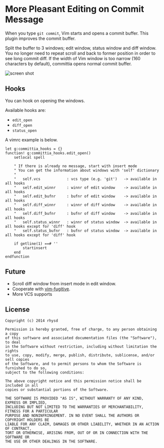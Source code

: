 More Pleasant Editing on Commit Message
=======================================

When you type `git commit`, Vim starts and opens a commit buffer.  This plugin improves
the commit buffer.

Split the buffer to 3 windows; edit window, status window and diff window.  You no longer
need to repeat scroll and back to former position in order to see long commit diff.
If the width of Vim window is too narrow (160 characters by default), committia opens
normal commit buffer.

![screen shot](https://dl.dropboxusercontent.com/u/2753138/screenshot_committia.jpg)

## Hooks

You can hook on opening the windows.

Available hooks are:

- `edit_open`
- `diff_open`
- `status_open`

A vimrc example is below.

```vim
let g:committia_hooks = {}
function! g:committia_hooks.edit_open()
    setlocal spell

    " If there is already no message, start with insert mode
    " You can get the information about windows with 'self' dictionary
    "
    "   self.vcs            : vcs type (e.g. 'git')   -> available in all hooks
    "   self.edit_winnr     : winnr of edit window    -> available in all hooks
    "   self.edit_bufnr     : bufnr of edit window    -> available in all hooks
    "   self.diff_winnr     : winnr of diff window    -> available in all hooks
    "   self.diff_bufnr     : bufnr of diff window    -> available in all hooks
    "   self.status_winnr   : winnr of status window  -> available in all hooks except for 'diff' hook
    "   self.status_bufnr   : bufnr of status window  -> available in all hooks except for 'diff' hook

    if getline(1) ==# ''
        startinsert
    end
endfunction
```

## Future

- Scroll diff window from insert mode in edit window.
- Cooperate with [vim-fugitive](https://github.com/tpope/vim-fugitive).
- More VCS supports

## License

    Copyright (c) 2014 rhysd

    Permission is hereby granted, free of charge, to any person obtaining a copy
    of this software and associated documentation files (the "Software"), to deal
    in the Software without restriction, including without limitation the rights
    to use, copy, modify, merge, publish, distribute, sublicense, and/or sell copies
    of the Software, and to permit persons to whom the Software is furnished to do so,
    subject to the following conditions:

    The above copyright notice and this permission notice shall be included in all
    copies or substantial portions of the Software.

    THE SOFTWARE IS PROVIDED "AS IS", WITHOUT WARRANTY OF ANY KIND, EXPRESS OR IMPLIED,
    INCLUDING BUT NOT LIMITED TO THE WARRANTIES OF MERCHANTABILITY, FITNESS FOR A PARTICULAR
    PURPOSE AND NONINFRINGEMENT. IN NO EVENT SHALL THE AUTHORS OR COPYRIGHT HOLDERS BE
    LIABLE FOR ANY CLAIM, DAMAGES OR OTHER LIABILITY, WHETHER IN AN ACTION OF CONTRACT,
    TORT OR OTHERWISE, ARISING FROM, OUT OF OR IN CONNECTION WITH THE SOFTWARE OR
    THE USE OR OTHER DEALINGS IN THE SOFTWARE.
